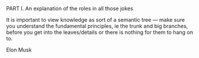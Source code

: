 PART I. An explanation of the roles in all those jokes

It is important to view knowledge as sort of a semantic tree — make sure you understand the fundamental principles, ie the trunk and big branches, before you get into the leaves/details or there is nothing for them to hang on to.

Elon Musk
